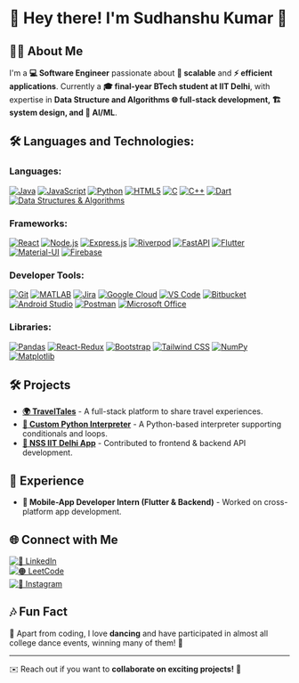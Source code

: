 # 👋 Hey there! I'm Sudhanshu Kumar 🚀

## 🧑‍💻 About Me
I'm a **💻 Software Engineer** passionate about **🚀 scalable** and **⚡ efficient applications**. Currently a **🎓 final-year BTech student at IIT Delhi**, with expertise in **Data Structure and Algorithms 🌐 full-stack development, 🏗️ system design, and 🤖 AI/ML**.

## 🛠️ Languages and Technologies:

### Languages:
[![Java](https://img.shields.io/badge/Java-ED8B00?style=flat-square&logo=openjdk&logoColor=white)](https://www.java.com/)
[![JavaScript](https://img.shields.io/badge/JavaScript-F7DF1E?style=flat-square&logo=javascript&logoColor=black)](https://developer.mozilla.org/en-US/docs/Web/JavaScript)
[![Python](https://img.shields.io/badge/Python-3776AB?style=flat-square&logo=python&logoColor=white)](https://www.python.org/)
[![HTML5](https://img.shields.io/badge/HTML5-E34F26?style=flat-square&logo=html5&logoColor=white)](https://developer.mozilla.org/en-US/docs/Web/HTML)
[![C](https://img.shields.io/badge/C-00599C?style=flat-square&logo=c&logoColor=white)](https://en.wikipedia.org/wiki/C_(programming_language))
[![C++](https://img.shields.io/badge/C++-00599C?style=flat-square&logo=c%2B%2B&logoColor=white)](https://isocpp.org/)
[![Dart](https://img.shields.io/badge/Dart-0175C2?style=flat-square&logo=dart&logoColor=white)](https://dart.dev/)
[![Data Structures & Algorithms](https://img.shields.io/badge/DS%20%26%20Algo-Blue?style=flat-square)](https://www.geeksforgeeks.org/data-structures/)

### Frameworks:
[![React](https://img.shields.io/badge/React-20232A?style=flat-square&logo=react&logoColor=61DAFB)](https://react.dev/)
[![Node.js](https://img.shields.io/badge/Node.js-43853D?style=flat-square&logo=node.js&logoColor=white)](https://nodejs.org/)
[![Express.js](https://img.shields.io/badge/Express.js-000000?style=flat-square&logo=express&logoColor=white)](https://expressjs.com/)
[![Riverpod](https://img.shields.io/badge/Riverpod-0468D7?style=flat-square&logo=flutter&logoColor=white)](https://riverpod.dev/)
[![FastAPI](https://img.shields.io/badge/FastAPI-009688?style=flat-square&logo=fastapi&logoColor=white)](https://fastapi.tiangolo.com/)
[![Flutter](https://img.shields.io/badge/Flutter-02569B?style=flat-square&logo=flutter&logoColor=white)](https://flutter.dev/)
[![Material-UI](https://img.shields.io/badge/Material--UI-0081CB?style=flat-square&logo=mui&logoColor=white)](https://mui.com/)
[![Firebase](https://img.shields.io/badge/Firebase-FFCA28?style=flat-square&logo=firebase&logoColor=black)](https://firebase.google.com/)

### Developer Tools:
[![Git](https://img.shields.io/badge/Git-F05032?style=flat-square&logo=git&logoColor=white)](https://git-scm.com/)
[![MATLAB](https://img.shields.io/badge/MATLAB-0076A8?style=flat-square&logo=mathworks&logoColor=white)](https://www.mathworks.com/products/matlab.html)
[![Jira](https://img.shields.io/badge/Jira-0052CC?style=flat-square&logo=jira&logoColor=white)](https://www.atlassian.com/software/jira)
[![Google Cloud](https://img.shields.io/badge/Google%20Cloud-4285F4?style=flat-square&logo=google-cloud&logoColor=white)](https://cloud.google.com/)
[![VS Code](https://img.shields.io/badge/VS%20Code-007ACC?style=flat-square&logo=visual-studio-code&logoColor=white)](https://code.visualstudio.com/)
[![Bitbucket](https://img.shields.io/badge/Bitbucket-0052CC?style=flat-square&logo=bitbucket&logoColor=white)](https://bitbucket.org/)
[![Android Studio](https://img.shields.io/badge/Android%20Studio-3DDC84?style=flat-square&logo=android-studio&logoColor=white)](https://developer.android.com/studio)
[![Postman](https://img.shields.io/badge/Postman-FF6C37?style=flat-square&logo=postman&logoColor=white)](https://www.postman.com/)
[![Microsoft Office](https://img.shields.io/badge/MS%20Office-D83B01?style=flat-square&logo=microsoft-office&logoColor=white)](https://www.microsoft.com/en-us/microsoft-365)

### Libraries:
[![Pandas](https://img.shields.io/badge/Pandas-150458?style=flat-square&logo=pandas&logoColor=white)](https://pandas.pydata.org/)
[![React-Redux](https://img.shields.io/badge/React--Redux-764ABC?style=flat-square&logo=redux&logoColor=white)](https://redux.js.org/)
[![Bootstrap](https://img.shields.io/badge/Bootstrap-563D7C?style=flat-square&logo=bootstrap&logoColor=white)](https://getbootstrap.com/)
[![Tailwind CSS](https://img.shields.io/badge/Tailwind_CSS-38B2AC?style=flat-square&logo=tailwind-css&logoColor=white)](https://tailwindcss.com/)
[![NumPy](https://img.shields.io/badge/NumPy-013243?style=flat-square&logo=numpy&logoColor=white)](https://numpy.org/)
[![Matplotlib](https://img.shields.io/badge/Matplotlib-11557C?style=flat-square&logo=python&logoColor=white)](https://matplotlib.org/)

## 🛠️ Projects
- **[🌍 TravelTales](https://github.com/yourgithub/traveltales)** - A full-stack platform to share travel experiences.
- **[🐍 Custom Python Interpreter](https://github.com/yourgithub/python-interpreter)** - A Python-based interpreter supporting conditionals and loops.
- **[🤝 NSS IIT Delhi App](https://github.com/yourgithub/nss-app)** - Contributed to frontend & backend API development.

## 💼 Experience
- **📱 Mobile-App Developer Intern (Flutter & Backend)** - Worked on cross-platform app development.

## 🌐 Connect with Me
[![🔗 LinkedIn](https://img.shields.io/badge/LinkedIn-%230077B5.svg?&style=flat-square&logo=linkedin&logoColor=white)](https://www.linkedin.com/in/sudhanshu-kumar-38b2b5224/)  
[![🟠 LeetCode](https://img.shields.io/badge/LeetCode-%23FFA116.svg?&style=flat-square&logo=leetcode&logoColor=white)](https://leetcode.com/u/Server_Monks71/)  
[![📸 Instagram](https://img.shields.io/badge/Instagram-%23E4405F.svg?&style=flat-square&logo=instagram&logoColor=white)](https://www.instagram.com/_sudhanshu.kr_/)  

## 🎶 Fun Fact
💃 Apart from coding, I love **dancing** and have participated in almost all college dance events, winning many of them! 🎵

---
✉️ Reach out if you want to **collaborate on exciting projects!** 🚀

